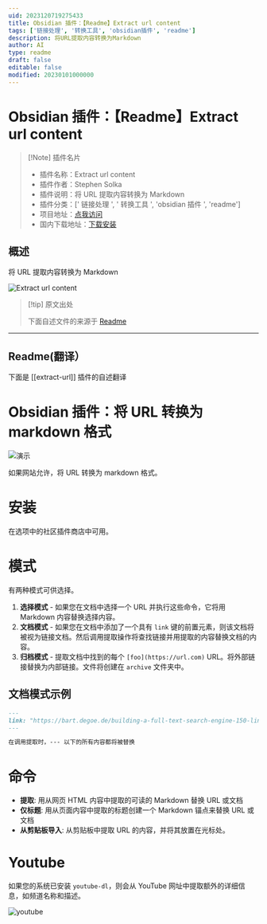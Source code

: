 ```yaml
---
uid: 2023120719275433
title: Obsidian 插件：【Readme】Extract url content
tags: ['链接处理', '转换工具', 'obsidian插件', 'readme']
description: 将URL提取内容转换为Markdown
author: AI
type: readme
draft: false
editable: false
modified: 20230101000000
---
```


# Obsidian 插件：【Readme】Extract url content

> [!Note] 插件名片
> - 插件名称：Extract url content
> - 插件作者：Stephen Solka
> - 插件说明：将 URL 提取内容转换为 Markdown
> - 插件分类：[' 链接处理 ', ' 转换工具 ', 'obsidian 插件 ', 'readme']
> - 项目地址：[点我访问](https://github.com/trashhalo/obsidian-extract-url)
> - 国内下载地址：[下载安装](https://pkmer.cn/products/plugin/pluginMarket/?extract-url)

## 概述

将 URL 提取内容转换为 Markdown

![Extract url content](https://cdn.pkmer.cn/covers/extract-url_new.gif)

> [!tip] 原文出处
>
>下面自述文件的来源于 [Readme](https://ghproxy.net/https://raw.githubusercontent.com/trashhalo/obsidian-extract-url/master/README.md)
>

---

## Readme(翻译）

下面是 [[extract-url]] 插件的自述翻译

# Obsidian 插件：将 URL 转换为 markdown 格式

![演示](https://cdn.pkmer.cn/covers/extract-url_2_0.gif)

如果网站允许，将 URL 转换为 markdown 格式。

# 安装

在选项中的社区插件商店中可用。

# 模式

有两种模式可供选择。

1. **选择模式** - 如果您在文档中选择一个 URL 并执行这些命令，它将用 Markdown 内容替换选择内容。
2. **文档模式** - 如果您在文档中添加了一个具有 `link` 键的前置元素，则该文档将被视为链接文档。然后调用提取操作将查找链接并用提取的内容替换文档的内容。
3. **归档模式** - 提取文档中找到的每个 `[foo](https://url.com)` URL。将外部链接替换为内部链接。文件将创建在 `archive` 文件夹中。

## 文档模式示例

```markdown
---
link: "https://bart.degoe.de/building-a-full-text-search-engine-150-lines-of-code/"
---

在调用提取时，--- 以下的所有内容都将被替换
```

# 命令

- **提取**: 用从网页 HTML 内容中提取的可读的 Markdown 替换 URL 或文档
- **仅标题**: 用从页面内容中提取的标题创建一个 Markdown 锚点来替换 URL 或文档
- **从剪贴板导入**: 从剪贴板中提取 URL 的内容，并将其放置在光标处。

# Youtube

如果您的系统已安装 `youtube-dl`，则会从 YouTube 网址中提取额外的详细信息，如频道名称和描述。

![youtube](https://cdn.pkmer.cn/covers/extract-url_2_1.png!pkmer)
